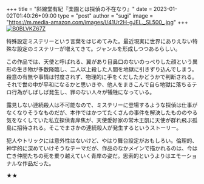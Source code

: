 +++
title = "斜線堂有紀『楽園とは探偵の不在なり』"
date = 2023-01-02T01:40:26+09:00
type = "post"
author = "sugi"
image = "https://m.media-amazon.com/images/I/41Ur2H-gJEL._SL500_.jpg"
+++
<a href="https://www.amazon.co.jp/dp/B0BLVKZ67Z/?tag=chezsugi-22" target="_blank"><img src="https://m.media-amazon.com/images/I/41Ur2H-gJEL._SL500_.jpg" alt="B0BLVKZ67Z" border="0" class="alignleft" /></a>

特殊設定ミステリーという言葉をはじめてみた。最近現実に世界にありえない特殊な設定のミステリーが増えてきて。ジャンルを形成しつつあるらしい。

この作品では、天使と呼ばれる、翼があり目鼻口のないのっぺりした顔という異形の生き物が多数降臨し、二人以上殺した人間を地獄に引きずり込んでしまう。殺意の有無や事情は忖度されず、物理的に手をくだしたかどうかで判断される。それで世の中が平和になるかと思いきや、他人をまきこんで自ら地獄に落ちるテロ行為がしばしば発生し、罪のない人々が犠牲になっている。

露見しない連続殺人は不可能なので、ミステリーに登場するような探偵は仕事がなくなりそうなものだが、本作ではかつてたくさんの事件を解決したもののやる気をなくしていた私立探偵青岸焦が、天使愛好家の常木王凱に天使が群れ飛ぶ孤島に招待される。そこでまさかの連続殺人が発生するというストーリー。

犯人やトリックには意外性はないけど、やはり舞台設定がおもしろい。倫理的、神学的に深めていけそうなテーマだが、作品のなかメインで描かれるのは、今は亡き仲間たちの死を乗り越えていく青岸の姿だ。思索的というよりはエモーショナルな作品だった。

★★